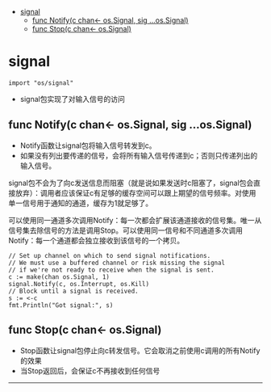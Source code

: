 <!-- MDTOC maxdepth:6 firsth1:1 numbering:0 flatten:0 bullets:1 updateOnSave:1 -->

- [signal](#signal)   
   - [func Notify(c chan<- os.Signal, sig ...os.Signal)](#func-notifyc-chan-ossignal-sig-ossignal)   
   - [func Stop(c chan<- os.Signal)](#func-stopc-chan-ossignal)   

<!-- /MDTOC -->

# signal

```
import "os/signal"
```

* signal包实现了对输入信号的访问

## func Notify(c chan<- os.Signal, sig ...os.Signal)

* Notify函数让signal包将输入信号转发到c。
* 如果没有列出要传递的信号，会将所有输入信号传递到c；否则只传递列出的输入信号。

signal包不会为了向c发送信息而阻塞（就是说如果发送时c阻塞了，signal包会直接放弃）：调用者应该保证c有足够的缓存空间可以跟上期望的信号频率。对使用单一信号用于通知的通道，缓存为1就足够了。

可以使用同一通道多次调用Notify：每一次都会扩展该通道接收的信号集。唯一从信号集去除信号的方法是调用Stop。可以使用同一信号和不同通道多次调用Notify：每一个通道都会独立接收到该信号的一个拷贝。

```
// Set up channel on which to send signal notifications.
// We must use a buffered channel or risk missing the signal
// if we're not ready to receive when the signal is sent.
c := make(chan os.Signal, 1)
signal.Notify(c, os.Interrupt, os.Kill)
// Block until a signal is received.
s := <-c
fmt.Println("Got signal:", s)
```


## func Stop(c chan<- os.Signal)

* Stop函数让signal包停止向c转发信号。它会取消之前使用c调用的所有Notify的效果
* 当Stop返回后，会保证c不再接收到任何信号















---
